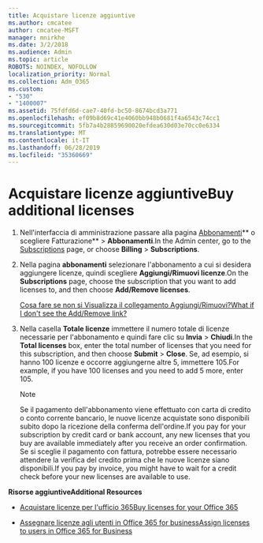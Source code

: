 ```yaml
---
title: Acquistare licenze aggiuntive
ms.author: cmcatee
author: cmcatee-MSFT
manager: mnirkhe
ms.date: 3/2/2018
ms.audience: Admin
ms.topic: article
ROBOTS: NOINDEX, NOFOLLOW
localization_priority: Normal
ms.collection: Adm_O365
ms.custom:
- "530"
- "1400007"
ms.assetid: 75fdfd6d-cae7-40fd-bc50-8674bcd3a771
ms.openlocfilehash: ef09b8d69c41e4060bb948b0681f4a6543c74cc1
ms.sourcegitcommit: 5fb7a4b28859690020efdea630d03e70cc0e6334
ms.translationtype: MT
ms.contentlocale: it-IT
ms.lasthandoff: 06/28/2019
ms.locfileid: "35360669"
---
```

# <a name="buy-additional-licenses"></a><span data-ttu-id="0c45c-102">Acquistare licenze aggiuntive</span><span class="sxs-lookup"><span data-stu-id="0c45c-102">Buy additional licenses</span></span>

1. <span data-ttu-id="0c45c-103">Nell'interfaccia di amministrazione passare alla pagina [Abbonamenti](https://go.microsoft.com/fwlink/p/?linkid=842054)\*\* o scegliere Fatturazione\*\* \> **Abbonamenti**.</span><span class="sxs-lookup"><span data-stu-id="0c45c-103">In the Admin center, go to the [Subscriptions](https://go.microsoft.com/fwlink/p/?linkid=842054) page, or choose **Billing** \> **Subscriptions**.</span></span>

2. <span data-ttu-id="0c45c-104">Nella pagina **abbonamenti** selezionare l'abbonamento a cui si desidera aggiungere licenze, quindi scegliere **Aggiungi/Rimuovi licenze**.</span><span class="sxs-lookup"><span data-stu-id="0c45c-104">On the **Subscriptions** page, choose the subscription that you want to add licenses to, and then choose **Add/Remove licenses**.</span></span>

    [<span data-ttu-id="0c45c-105">Cosa fare se non si Visualizza il collegamento Aggiungi/Rimuovi?</span><span class="sxs-lookup"><span data-stu-id="0c45c-105">What if I don't see the Add/Remove link?</span></span>](https://support.office.com/article/36081d8d-b3fa-4948-8c34-e217bba825e1#bkmk_no_link)

3. <span data-ttu-id="0c45c-106">Nella casella **Totale licenze** immettere il numero totale di licenze necessarie per l'abbonamento e quindi fare clic su **Invia** \> **Chiudi**.</span><span class="sxs-lookup"><span data-stu-id="0c45c-106">In the **Total licenses** box, enter the total number of licenses that you need for this subscription, and then choose **Submit** \> **Close**.</span></span> <span data-ttu-id="0c45c-107">Se, ad esempio, si hanno 100 licenze e occorre aggiungerne altre 5, immettere 105.</span><span class="sxs-lookup"><span data-stu-id="0c45c-107">For example, if you have 100 licenses and you need to add 5 more, enter 105.</span></span>

    > [!NOTE]
    > <span data-ttu-id="0c45c-108">Se il pagamento dell'abbonamento viene effettuato con carta di credito o conto corrente bancario, le nuove licenze acquistate sono disponibili subito dopo la ricezione della conferma dell'ordine.</span><span class="sxs-lookup"><span data-stu-id="0c45c-108">If you pay for your subscription by credit card or bank account, any new licenses that you buy are available immediately after you receive an order confirmation.</span></span> <span data-ttu-id="0c45c-109">Se si sceglie il pagamento con fattura, potrebbe essere necessario attendere la verifica del credito prima che le nuove licenze siano disponibili.</span><span class="sxs-lookup"><span data-stu-id="0c45c-109">If you pay by invoice, you might have to wait for a credit check before your new licenses are available to use.</span></span>
  
 <span data-ttu-id="0c45c-110">**Risorse aggiuntive**</span><span class="sxs-lookup"><span data-stu-id="0c45c-110">**Additional Resources**</span></span>
  
- [<span data-ttu-id="0c45c-111">Acquistare licenze per l'ufficio 365</span><span class="sxs-lookup"><span data-stu-id="0c45c-111">Buy licenses for your Office 365</span></span>](https://support.office.com/article/36081d8d-b3fa-4948-8c34-e217bba825e1)

- [<span data-ttu-id="0c45c-112">Assegnare licenze agli utenti in Office 365 for business</span><span class="sxs-lookup"><span data-stu-id="0c45c-112">Assign licenses to users in Office 365 for Business</span></span>](https://support.office.com/article/997596b5-4173-4627-b915-36abac6786dc)
